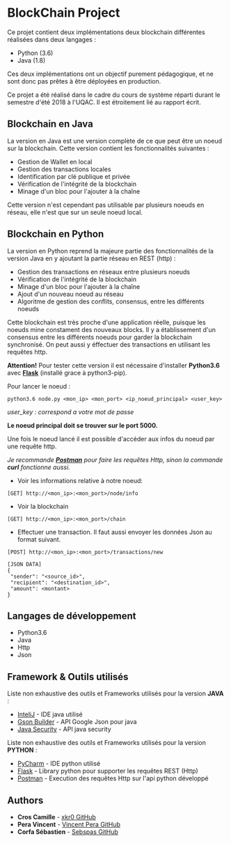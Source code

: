 # BlockChain Project

Ce projet contient deux implémentations deux blockchain différentes réalisées dans deux langages :

* Python (3.6)
* Java (1.8)

Ces deux implémentations ont un objectif purement pédagogique, et ne sont donc pas prêtes à être déployées
en production.

Ce projet a été réalisé dans le cadre du cours de système réparti durant le semestre d'été 2018 à l'UQAC.
Il est étroitement lié au rapport écrit.

## Blockchain en Java

La version en Java est une version complète de ce que peut être un noeud sur la blockchain. Cette version contient
les fonctionnalités suivantes :

* Gestion de Wallet en local
* Gestion des transactions locales
* Identification par clé publique et privée
* Vérification de l'intégrité de la blockchain
* Minage d'un bloc pour l'ajouter à la chaîne

Cette version n'est cependant pas utilisable par plusieurs noeuds en réseau, elle n'est que sur un seule noeud local.

## Blockchain en Python

La version en Python reprend la majeure partie des fonctionnalités de la version Java en y ajoutant la partie réseau
en REST (http) :

* Gestion des transactions en réseaux entre plusieurs noeuds
* Vérification de l'intégrité de la blockchain
* Minage d'un bloc pour l'ajouter à la chaîne
* Ajout d'un nouveau noeud au réseau
* Algoritme de gestion des conflits, consensus, entre les différents noeuds

Cette blockchain est très proche d'une application réelle, puisque les noeuds mine constament des nouveaux blocks. Il
y a établissement d'un consensus entre les différents noeuds pour garder la blockchain synchronisé. On peut aussi y 
éffectuer des transactions en utilisant les requêtes http.

**Attention!**
Pour tester cette version il est nécessaire d'installer **Python3.6**
avec **[Flask](http://flask.pocoo.org/)** (installé grace à python3-pip).

Pour lancer le noeud :
```
python3.6 node.py <mon_ip> <mon_port> <ip_noeud_principal> <user_key>
```

*user_key : correspond a votre mot de passe*

**Le noeud principal doit se trouver sur le port 5000.**

Une fois le noeud lancé il est possible d'accéder aux infos du noeud par une requête http.

*Je recommande **[Postman](https://www.getpostman.com/)** pour faire les requêtes Http, sinon
la commande **curl** fonctionne aussi.*

* Voir les informations relative à notre noeud:
```
[GET] http://<mon_ip>:<mon_port>/node/info
```
* Voir la blockchain
```
[GET] http://<mon_ip>:<mon_port>/chain
```
* Effectuer une transaction. Il faut aussi envoyer les données Json au format suivant.
```
[POST] http://<mon_ip>:<mon_port>/transactions/new

[JSON DATA]
{
 "sender": "<source_id>",
 "recipient": "<destination_id>",
 "amount": <montant>
}
```

## Langages de développement

* Python3.6
* Java
* Http
* Json

## Framework & Outils utilisés

Liste non exhaustive des outils et Frameworks utilisés pour la version **JAVA** :

* [InteliJ](https://www.jetbrains.com/idea/) - IDE java utilisé
* [Gson Builder](https://google.github.io/gson/apidocs/com/google/gson/GsonBuilder.html) - API Google Json pour java
* [Java Security](https://docs.oracle.com/javase/7/docs/api/java/security/package-summary.html) - API java security

Liste non exhaustive des outils et Frameworks utilisés pour la version **PYTHON** :

* [PyCharm](https://www.jetbrains.com/pycharm/) - IDE python utilisé
* [Flask](http://flask.pocoo.org/) - Library python pour supporter les requêtes REST (Http)
* [Postman](https://www.getpostman.com/) - Execution des requêtes Http sur l'api python développé

## Authors

* **Cros Camille** - [xkr0 GitHub](https://github.com/xKr0)
* **Pera Vincent** - [Vincent Pera GitHub](https://github.com/VincentPera)
* **Corfa Sébastien** - [Sebspas GitHub](https://github.com/sebspas)
